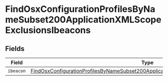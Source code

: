 # FindOsxConfigurationProfilesByNameSubset200ApplicationXMLScopeExclusionsIbeacons


## Fields

| Field                                                                                                                                                                                                         | Type                                                                                                                                                                                                          | Required                                                                                                                                                                                                      | Description                                                                                                                                                                                                   |
| ------------------------------------------------------------------------------------------------------------------------------------------------------------------------------------------------------------- | ------------------------------------------------------------------------------------------------------------------------------------------------------------------------------------------------------------- | ------------------------------------------------------------------------------------------------------------------------------------------------------------------------------------------------------------- | ------------------------------------------------------------------------------------------------------------------------------------------------------------------------------------------------------------- |
| `ibeacon`                                                                                                                                                                                                     | [FindOsxConfigurationProfilesByNameSubset200ApplicationXMLScopeExclusionsIbeaconsIbeacon](../../models/operations/findosxconfigurationprofilesbynamesubset200applicationxmlscopeexclusionsibeaconsibeacon.md) | :heavy_minus_sign:                                                                                                                                                                                            | N/A                                                                                                                                                                                                           |